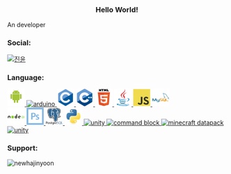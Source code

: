 <h3 align="center">Hello World!</h3>

An developer

<h3 align="left">Social:</h3>
<p align="left">
<a href="https://www.youtube.com/c/진윤" target="blank"><img align="center" src="https://raw.githubusercontent.com/rahuldkjain/github-profile-readme-generator/master/src/images/icons/Social/youtube.svg" alt="진윤" height="30" width="40" /></a>
</p>

<h3 align="left">Language:</h3>
<p align="left"> <a href="https://developer.android.com" target="_blank" rel="noreferrer"> <img src="https://raw.githubusercontent.com/devicons/devicon/master/icons/android/android-original-wordmark.svg" alt="android" width="40" height="40"/> </a> <a href="https://www.arduino.cc/" target="_blank" rel="noreferrer"> <img src="https://cdn.worldvectorlogo.com/logos/arduino-1.svg" alt="arduino" width="40" height="40"/> </a> <a href="https://www.cprogramming.com/" target="_blank" rel="noreferrer"> <img src="https://raw.githubusercontent.com/devicons/devicon/master/icons/c/c-original.svg" alt="c" width="40" height="40"/> </a> <a href="https://www.w3schools.com/cpp/" target="_blank" rel="noreferrer"> <img src="https://raw.githubusercontent.com/devicons/devicon/master/icons/cplusplus/cplusplus-original.svg" alt="cplusplus" width="40" height="40"/> </a> <a href="https://www.w3.org/html/" target="_blank" rel="noreferrer"> <img src="https://raw.githubusercontent.com/devicons/devicon/master/icons/html5/html5-original-wordmark.svg" alt="html5" width="40" height="40"/> </a> <a href="https://www.java.com" target="_blank" rel="noreferrer"> <img src="https://raw.githubusercontent.com/devicons/devicon/master/icons/java/java-original.svg" alt="java" width="40" height="40"/> </a> <a href="https://developer.mozilla.org/en-US/docs/Web/JavaScript" target="_blank" rel="noreferrer"> <img src="https://raw.githubusercontent.com/devicons/devicon/master/icons/javascript/javascript-original.svg" alt="javascript" width="40" height="40"/> </a> <a href="https://www.mysql.com/" target="_blank" rel="noreferrer"> <img src="https://raw.githubusercontent.com/devicons/devicon/master/icons/mysql/mysql-original-wordmark.svg" alt="mysql" width="40" height="40"/> </a> <br> <a href="https://nodejs.org" target="_blank" rel="noreferrer"> <img src="https://raw.githubusercontent.com/devicons/devicon/master/icons/nodejs/nodejs-original-wordmark.svg" alt="nodejs" width="40" height="40"/> </a> <a href="https://www.photoshop.com/en" target="_blank" rel="noreferrer"> <img src="https://raw.githubusercontent.com/devicons/devicon/master/icons/photoshop/photoshop-line.svg" alt="photoshop" width="40" height="40"/> </a> <a href="https://www.postgresql.org" target="_blank" rel="noreferrer"> <img src="https://raw.githubusercontent.com/devicons/devicon/master/icons/postgresql/postgresql-original-wordmark.svg" alt="postgresql" width="40" height="40"/> </a> <a href="https://www.python.org" target="_blank" rel="noreferrer"> <img src="https://raw.githubusercontent.com/devicons/devicon/master/icons/python/python-original.svg" alt="python" width="40" height="40"/> </a> <a href="https://unity.com/" target="_blank" rel="noreferrer"> <img src="https://www.vectorlogo.zone/logos/unity3d/unity3d-icon.svg" alt="unity" width="40" height="40"/> </a> </a> <a href="https://minecraft.fandom.com/wiki/Command_Block" target="_blank" rel="noreferrer"> <img src="https://static.wikia.nocookie.net/minecraft_gamepedia/images/7/76/Impulse_Command_Block.gif/revision/latest/scale-to-width-down/150?cb=20191017044126" alt="command block" width="40" height="40"/> </a> </a> <a href="https://minecraft.fandom.com/wiki/Data_pack" target="_blank" rel="noreferrer"> <img src="https://chencmd.gallerycdn.vsassets.io/extensions/chencmd/mc-datapack-utility/2.1.9/1672730880986/Microsoft.VisualStudio.Services.Icons.Default" alt="minecraft datapack" width="40" height="40"/> </a></a> <a href="https://www.google.com/search?q=minecraft+plugin&source=lmns&bih=929&biw=1920&hl=ko&sa=X&ved=2ahUKEwimldqi9uz8AhWSPJQKHYv5AhMQ_AUoAHoECAEQAA" target="_blank" rel="noreferrer"> <img src="https://static-00.iconduck.com/assets.00/minecraft-icon-512x512-hu902m3q.png" alt="unity" width="40" height="40"/> </a></p>

<h3 align="left">Support:</h3>
<p><a href="https://ko-fi.com/newhajinyoon"> <img align="left" src="https://cdn.ko-fi.com/cdn/kofi3.png?v=3" height="50" width="210" alt="newhajinyoon" /></a></p><br><br>

